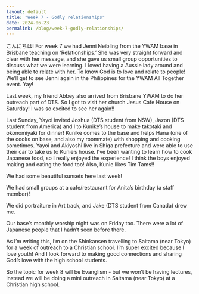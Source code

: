 ```yaml
---
layout: default
title: "Week 7 - Godly relationships"
date: 2024-06-23
permalink: /blog/week-7-godly-relationships/
---
```


<div id="imageGallery"></div>

<script>
$(document).ready(function() {
  $('[data-fancybox="gallery"]').fancybox({
    loop: true, // Enable infinite loop (circular navigation)
    buttons: [
      "zoom",
      "slideShow",
      "fullScreen",
      "thumbs",
      "close"
    ],
    animationEffect: "fade", // Transition effect
    transitionDuration: 500, // Duration of the transition
    keyboard: true // Enable keyboard navigation (arrows)
  });
});

    // Array of image file names (replace with your actual file names)
    var imageFiles = ['week7 (1).webp', 'week7 (2).webp', 'week7 (3).webp', 'week7 (4).webp', 'week7 (5).webp', 'week7 (6).webp', 'week7 (7).webp', 'week7 (8).webp', 'week7 (9).webp', 'week7 (10).webp', 'week7 (11).webp', 'week7 (12).webp', 'week7 (13).webp', 'week7 (14).webp', 'week7 (15).webp', 'week7 (16).webp', 'week7 (17).webp', 'week7 (18).webp', 'week7 (19).webp', 'week7 (20).webp', 'week7 (21).webp', 'week7 (22).webp', 'week7 (23).webp', 'week7 (24).webp', 'week7 (25).webp', 'week7 (26).webp', 'week7 (27).webp', 'week7 (28).webp', 'week7 (29).webp', 'week7 (30).webp']; // Add more as needed

    // Reference to the gallery container
    var galleryContainer = document.getElementById('imageGallery');

    // Loop through image files and generate HTML
    imageFiles.forEach(function(fileName) {
        var imagePath = 'https://raw.githubusercontent.com/to3b/to3b.github.io/main/_posts/week-7/' + fileName; // Adjust the path as necessary
        var caption = 'Image ' + fileName; // You can set dynamic captions here
        
        // Create <a> tag for each image
        var link = document.createElement('a');
        link.href = imagePath;
        link.setAttribute('data-fancybox', 'gallery'); // If using Fancybox or similar lightbox

        // Create <img> tag for each image
        var image = document.createElement('img');
        image.src = imagePath;
        image.alt = caption;

        // Append <img> to <a>
        link.appendChild(image);

        // Append <a> to gallery container
        galleryContainer.appendChild(link);
    });
</script>

こんにちは! For week 7 we had Jenni Neibling from the YWAM base in Brisbane teaching on ‘Relationships.’ She was very straight forward and clear with her message, and she gave us small group opportunities to discuss what we were learning. I loved having a Aussie lady around and being able to relate with her.  To know God is to love and relate to people! We’ll get to see Jenni again in the Philippines for the YWAM All Together event. Yay! 

Last week, my friend Abbey also arrived from Brisbane YWAM to do her outreach part of DTS. So I got to visit her church Jesus Cafe House on Saturday! I was so excited to see her again!!

Last Sunday, Yayoi invited Joshua (DTS student from NSW), Jazon (DTS student from America) and I to Kunike’s house to make takotaki and okonomiyaki for dinner! Kunike comes to the base and helps Hana (one of the cooks on base, and also my roommate) with shopping and cooking sometimes. Yayoi and Akiyoshi live in Shiga prefecture and were able to use their car to take us to Kunie’s house. I’ve been wanting to learn how to cook Japanese food, so I really enjoyed the experience! I think the boys enjoyed making and eating the food too! Also, Kunie likes Tim Tams!!

We had some beautiful sunsets here last week! 

We had small groups at a cafe/restaurant for Anita’s birthday (a staff member)! 

We did portraiture in Art track, and Jake (DTS student from Canada) drew me. 

Our base’s monthly worship night was on Friday too. There were a lot of Japanese people that I hadn’t seen before there. 

As I’m writing this, I’m on the Shinkansen travelling to Saitama (near Tokyo) for a week of outreach to a Christian school. I’m super excited because I love youth! And I look forward to making good connections and sharing God’s love with the high school students.

So the topic for week 8 will be Evanglism - but we won’t be having lectures, instead we will be doing a mini outreach in Saitama (near Tokyo) at a Christian high school. 
